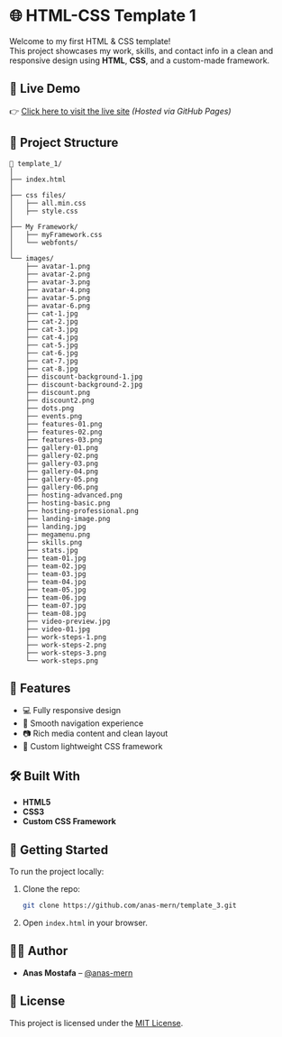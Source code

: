 # 🌐 HTML-CSS Template 1

Welcome to my first HTML & CSS template!  
This project showcases my work, skills, and contact info in a clean and responsive design using **HTML**, **CSS**, and a custom-made framework.

## 📸 Live Demo  
👉 [Click here to visit the live site](https://anas-mern.github.io/template_3/) 
*(Hosted via GitHub Pages)*

## 📁 Project Structure

```
📁 template_1/
│
├── index.html
│
├── css files/
│   ├── all.min.css
│   ├── style.css
│
├── My Framework/
│   ├── myFramework.css
│   └── webfonts/
│
└── images/
    ├── avatar-1.png
    ├── avatar-2.png
    ├── avatar-3.png
    ├── avatar-4.png
    ├── avatar-5.png
    ├── avatar-6.png
    ├── cat-1.jpg
    ├── cat-2.jpg
    ├── cat-3.jpg
    ├── cat-4.jpg
    ├── cat-5.jpg
    ├── cat-6.jpg
    ├── cat-7.jpg
    ├── cat-8.jpg
    ├── discount-background-1.jpg
    ├── discount-background-2.jpg
    ├── discount.png
    ├── discount2.png
    ├── dots.png
    ├── events.png
    ├── features-01.png
    ├── features-02.png
    ├── features-03.png
    ├── gallery-01.png
    ├── gallery-02.png
    ├── gallery-03.png
    ├── gallery-04.png
    ├── gallery-05.png
    ├── gallery-06.png
    ├── hosting-advanced.png
    ├── hosting-basic.png
    ├── hosting-professional.png
    ├── landing-image.png
    ├── landing.jpg
    ├── megamenu.png
    ├── skills.png
    ├── stats.jpg
    ├── team-01.jpg
    ├── team-02.jpg
    ├── team-03.jpg
    ├── team-04.jpg
    ├── team-05.jpg
    ├── team-06.jpg
    ├── team-07.jpg
    ├── team-08.jpg
    ├── video-preview.jpg
    ├── video-01.jpg
    ├── work-steps-1.png
    ├── work-steps-2.png
    ├── work-steps-3.png
    └── work-steps.png
```

## 🎯 Features

- 💻 Fully responsive design  
- 🧭 Smooth navigation experience  
- 📷 Rich media content and clean layout  
- 🧱 Custom lightweight CSS framework

## 🛠️ Built With

- **HTML5**
- **CSS3**
- **Custom CSS Framework**

## 🚀 Getting Started

To run the project locally:

1. Clone the repo:
   ```bash
   git clone https://github.com/anas-mern/template_3.git
   ```
2. Open `index.html` in your browser.

## 🙋‍♂️ Author

- **Anas Mostafa** – [@anas-mern](https://github.com/anas-mern)

## 📄 License

This project is licensed under the [MIT License](LICENSE).
